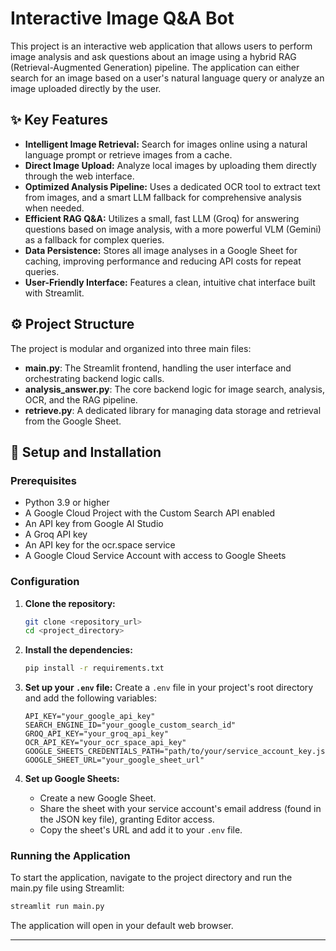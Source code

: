 # Interactive Image Q&A Bot

This project is an interactive web application that allows users to perform image analysis and ask questions about an image using a hybrid RAG (Retrieval-Augmented Generation) pipeline. The application can either search for an image based on a user's natural language query or analyze an image uploaded directly by the user.

## ✨ Key Features

- **Intelligent Image Retrieval:** Search for images online using a natural language prompt or retrieve images from a cache.
- **Direct Image Upload:** Analyze local images by uploading them directly through the web interface.
- **Optimized Analysis Pipeline:** Uses a dedicated OCR tool to extract text from images, and a smart LLM fallback for comprehensive analysis when needed.
- **Efficient RAG Q&A:** Utilizes a small, fast LLM (Groq) for answering questions based on image analysis, with a more powerful VLM (Gemini) as a fallback for complex queries.
- **Data Persistence:** Stores all image analyses in a Google Sheet for caching, improving performance and reducing API costs for repeat queries.
- **User-Friendly Interface:** Features a clean, intuitive chat interface built with Streamlit.

## ⚙️ Project Structure

The project is modular and organized into three main files:

- **main.py**: The Streamlit frontend, handling the user interface and orchestrating backend logic calls.
- **analysis_answer.py**: The core backend logic for image search, analysis, OCR, and the RAG pipeline.
- **retrieve.py**: A dedicated library for managing data storage and retrieval from the Google Sheet.

## 🚀 Setup and Installation

### Prerequisites

- Python 3.9 or higher
- A Google Cloud Project with the Custom Search API enabled
- An API key from Google AI Studio
- A Groq API key
- An API key for the ocr.space service
- A Google Cloud Service Account with access to Google Sheets

### Configuration

1. **Clone the repository:**
    ```bash
    git clone <repository_url>
    cd <project_directory>
    ```

2. **Install the dependencies:**
    ```bash
    pip install -r requirements.txt
    ```

3. **Set up your `.env` file:**
    Create a `.env` file in your project's root directory and add the following variables:
    ```
    API_KEY="your_google_api_key"
    SEARCH_ENGINE_ID="your_google_custom_search_id"
    GROQ_API_KEY="your_groq_api_key"
    OCR_API_KEY="your_ocr_space_api_key"
    GOOGLE_SHEETS_CREDENTIALS_PATH="path/to/your/service_account_key.json"
    GOOGLE_SHEET_URL="your_google_sheet_url"
    ```

4. **Set up Google Sheets:**
    - Create a new Google Sheet.
    - Share the sheet with your service account's email address (found in the JSON key file), granting Editor access.
    - Copy the sheet's URL and add it to your `.env` file.

### Running the Application

To start the application, navigate to the project directory and run the main.py file using Streamlit:

```bash
streamlit run main.py
```

The application will open in your default web browser.

---


